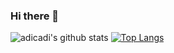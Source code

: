 ### Hi there 👋

![adicadi's github stats](https://github-readme-stats.vercel.app/api?username=adicadi&show_icons=true&line_height=21&theme=tokyonight&hide_border=true)
 [![Top Langs](https://github-readme-stats.vercel.app/api/top-langs/?username=adicadi&theme=tokyonight&hide_border=true)](https://github.com/adicadi/github-readme-stats)

